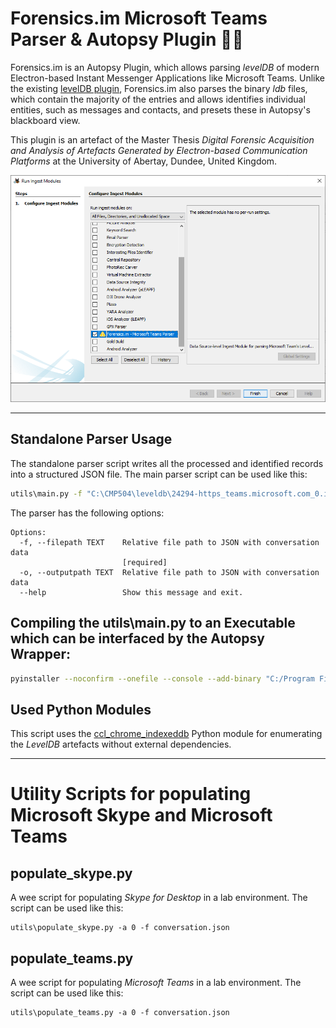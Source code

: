 # Forensics.im Microsoft Teams Parser & Autopsy Plugin 🕵️‍♂️
Forensics.im is an Autopsy Plugin, which allows parsing *levelDB* of modern Electron-based Instant Messenger Applications like Microsoft Teams. Unlike the existing [levelDB plugin](https://github.com/markmckinnon/Autopsy-Plugins/tree/master/Leveldb), Forensics.im also parses the binary *ldb* files, which contain the majority of the entries and allows identifies individual entities, such as messages and contacts, and presets these in Autopsy's blackboard view.

This plugin is an artefact of the Master Thesis *Digital Forensic Acquisition and Analysis of Artefacts Generated by Electron-based Communication Platforms* at the University of Abertay, Dundee, United Kingdom.

![Autopsy Module](img/ingest_module.png)

---
## Standalone Parser Usage
The standalone parser script writes all the processed and identified records into a structured JSON file. 
The main parser script can be used like this:
```bash
utils\main.py -f "C:\CMP504\leveldb\24294-https_teams.microsoft.com_0.indexeddb.leveldb"
```
The parser has the following options:
```text
Options:
  -f, --filepath TEXT    Relative file path to JSON with conversation data
                         [required]
  -o, --outputpath TEXT  Relative file path to JSON with conversation data
  --help                 Show this message and exit.

```

## Compiling the utils\main.py to an Executable which can be interfaced by the Autopsy Wrapper:
```bash
pyinstaller --noconfirm --onefile --console --add-binary "C:/Program Files/Python39/python39.dll;." --add-data "C:/Users/Alexander Bilz/AppData/Roaming/Python/Python39/site-packages/pyfiglet;pyfiglet/"  "C:/dev/populate_electron_clients/main.py"
```

## Used Python Modules
This script uses the [ccl_chrome_indexeddb](https://github.com/cclgroupltd/ccl_chrome_indexeddb) Python module for enumerating the *LevelDB* artefacts without external dependencies.

---
# Utility Scripts for populating Microsoft Skype and Microsoft Teams
## populate_skype.py
A wee script for populating *Skype for Desktop* in a lab environment.
The script can be used like this:
```
utils\populate_skype.py -a 0 -f conversation.json
```
## populate_teams.py
A wee script for populating *Microsoft Teams* in a lab environment.
The script can be used like this:
```
utils\populate_teams.py -a 0 -f conversation.json
```